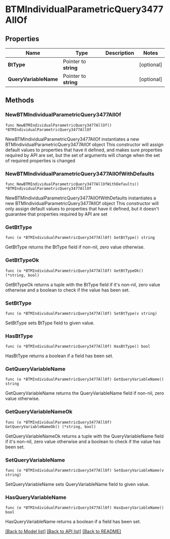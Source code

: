 # BTMIndividualParametricQuery3477AllOf

## Properties

Name | Type | Description | Notes
------------ | ------------- | ------------- | -------------
**BtType** | Pointer to **string** |  | [optional] 
**QueryVariableName** | Pointer to **string** |  | [optional] 

## Methods

### NewBTMIndividualParametricQuery3477AllOf

`func NewBTMIndividualParametricQuery3477AllOf() *BTMIndividualParametricQuery3477AllOf`

NewBTMIndividualParametricQuery3477AllOf instantiates a new BTMIndividualParametricQuery3477AllOf object
This constructor will assign default values to properties that have it defined,
and makes sure properties required by API are set, but the set of arguments
will change when the set of required properties is changed

### NewBTMIndividualParametricQuery3477AllOfWithDefaults

`func NewBTMIndividualParametricQuery3477AllOfWithDefaults() *BTMIndividualParametricQuery3477AllOf`

NewBTMIndividualParametricQuery3477AllOfWithDefaults instantiates a new BTMIndividualParametricQuery3477AllOf object
This constructor will only assign default values to properties that have it defined,
but it doesn't guarantee that properties required by API are set

### GetBtType

`func (o *BTMIndividualParametricQuery3477AllOf) GetBtType() string`

GetBtType returns the BtType field if non-nil, zero value otherwise.

### GetBtTypeOk

`func (o *BTMIndividualParametricQuery3477AllOf) GetBtTypeOk() (*string, bool)`

GetBtTypeOk returns a tuple with the BtType field if it's non-nil, zero value otherwise
and a boolean to check if the value has been set.

### SetBtType

`func (o *BTMIndividualParametricQuery3477AllOf) SetBtType(v string)`

SetBtType sets BtType field to given value.

### HasBtType

`func (o *BTMIndividualParametricQuery3477AllOf) HasBtType() bool`

HasBtType returns a boolean if a field has been set.

### GetQueryVariableName

`func (o *BTMIndividualParametricQuery3477AllOf) GetQueryVariableName() string`

GetQueryVariableName returns the QueryVariableName field if non-nil, zero value otherwise.

### GetQueryVariableNameOk

`func (o *BTMIndividualParametricQuery3477AllOf) GetQueryVariableNameOk() (*string, bool)`

GetQueryVariableNameOk returns a tuple with the QueryVariableName field if it's non-nil, zero value otherwise
and a boolean to check if the value has been set.

### SetQueryVariableName

`func (o *BTMIndividualParametricQuery3477AllOf) SetQueryVariableName(v string)`

SetQueryVariableName sets QueryVariableName field to given value.

### HasQueryVariableName

`func (o *BTMIndividualParametricQuery3477AllOf) HasQueryVariableName() bool`

HasQueryVariableName returns a boolean if a field has been set.


[[Back to Model list]](../README.md#documentation-for-models) [[Back to API list]](../README.md#documentation-for-api-endpoints) [[Back to README]](../README.md)


